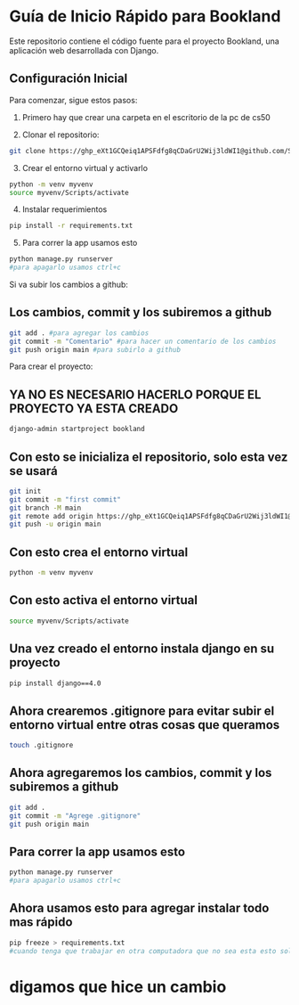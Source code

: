 # Guía de Inicio Rápido para Bookland

Este repositorio contiene el código fuente para el proyecto Bookland, una aplicación web desarrollada con Django.

## Configuración Inicial

Para comenzar, sigue estos pasos:
1. Primero hay que crear una carpeta en el escritorio de la pc de cs50

2. Clonar el repositorio:
```bash
git clone https://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@github.com/Soel18/bookland.git
```

3. Crear el entorno virtual y activarlo
```bash
python -m venv myvenv
source myvenv/Scripts/activate
```

4. Instalar requerimientos
```bash
pip install -r requirements.txt
```
5. Para correr la app usamos esto
```bash
python manage.py runserver
#para apagarlo usamos ctrl+c
```

Si va subir los cambios a github:
## Los cambios, commit y los subiremos a github 
```bash
git add . #para agregar los cambios
git commit -m "Comentario" #para hacer un comentario de los cambios
git push origin main #para subirlo a github
```

Para crear el proyecto:
## YA NO ES NECESARIO HACERLO PORQUE EL PROYECTO YA ESTA CREADO
```bash
django-admin startproject bookland
```
## Con esto se inicializa el repositorio, solo esta vez se usará
```bash
git init
git commit -m "first commit"
git branch -M main
git remote add origin https://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@github.com/Soel18/bookland.git
git push -u origin main
```
## Con esto crea el entorno virtual
```bash
python -m venv myvenv
```
## Con esto activa el entorno virtual
```bash
source myvenv/Scripts/activate
```

## Una vez creado el entorno instala django en su proyecto
```bash
pip install django==4.0
```

## Ahora crearemos .gitignore para evitar subir el entorno virtual entre otras cosas que queramos
```bash
touch .gitignore
```

## Ahora agregaremos los cambios, commit y los subiremos a github 
```bash
git add .
git commit -m "Agrege .gitignore"
git push origin main
```

## Para correr la app usamos esto
```bash
python manage.py runserver
#para apagarlo usamos ctrl+c
```
## Ahora usamos esto para agregar instalar todo mas rápido 
```bash
pip freeze > requirements.txt
#cuando tenga que trabajar en otra computadora que no sea esta esto solo se utilizara cuando se instale otra librería a su proyecto por ejemplo cuando instale algo parecido a django.
```
# digamos que hice un cambio